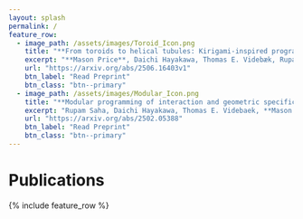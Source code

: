 ```yaml
---
layout: splash
permalink: /
feature_row:
  - image_path: /assets/images/Toroid_Icon.png
    title: "**From toroids to helical tubules: Kirigami-inspired programmable assembly of two-periodic curved crystals**"
    excerpt: "**Mason Price**, Daichi Hayakawa, Thomas E. Videbæk, Rupam Saha, Botond Tyukodi, Michael F. Hagan, Seth Fraden, Gregory M. Grason, W. Benjamin Rogers"
    url: "https://arxiv.org/abs/2506.16403v1"
    btn_label: "Read Preprint"
    btn_class: "btn--primary"
  - image_path: /assets/images/Modular_Icon.png
    title: "**Modular programming of interaction and geometric specificity enables assembly of complex DNA origami nanostructures**"
    excerpt: "Rupam Saha, Daichi Hayakawa, Thomas E. Videbaek, **Mason Price**, Wei-Shao Wei, Juanita Pombo, Daniel Duke, Gaurav Arya, Gregory M. Grason, W. Benjamin Rogers, Seth Fraden"
    url: "https://arxiv.org/abs/2502.05388"
    btn_label: "Read Preprint"
    btn_class: "btn--primary"
---
```


# Publications

{% include feature_row %}
